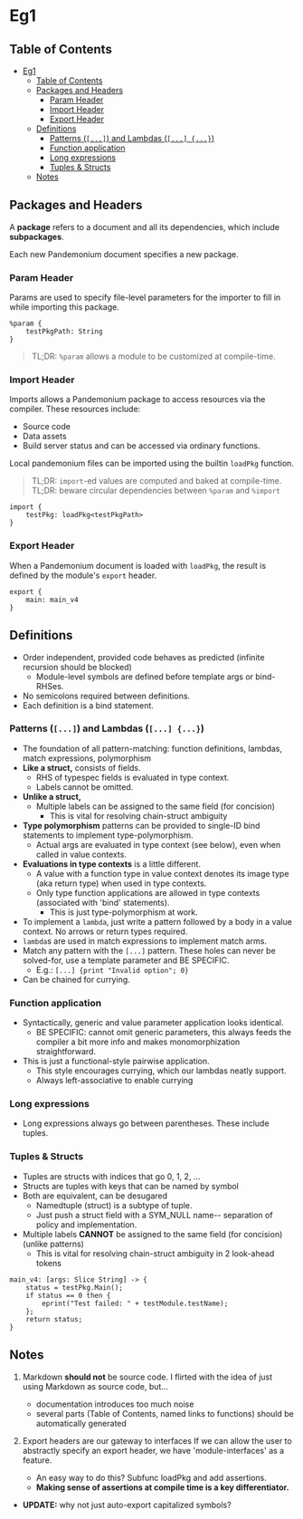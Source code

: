# Eg1

## Table of Contents
- [Eg1](#eg1)
  - [Table of Contents](#table-of-contents)
  - [Packages and Headers](#packages-and-headers)
    - [Param Header](#param-header)
    - [Import Header](#import-header)
    - [Export Header](#export-header)
  - [Definitions](#definitions)
    - [Patterns (`[...]`) and Lambdas (`[...] {...}`)](#patterns--and-lambdas--)
    - [Function application](#function-application)
    - [Long expressions](#long-expressions)
    - [Tuples & Structs](#tuples--structs)
  - [Notes](#notes)

## Packages and Headers

A **package** refers to a document and all its dependencies, which include
**subpackages**. 

Each new Pandemonium document specifies a new package.

### Param Header

Params are used to specify file-level parameters for the importer to fill in
while importing this package.

```
%param {
    testPkgPath: String
}
```

> TL;DR: `%param` allows a module to be customized at compile-time.

### Import Header

Imports allows a Pandemonium package to access resources via the compiler.
These resources include:
- Source code
- Data assets
- Build server status
and can be accessed via ordinary functions.

Local pandemonium files can be imported using the builtin `loadPkg` function.

> TL;DR: `import`-ed values are computed and baked at compile-time.
> TL;DR: beware circular dependencies between `%param` and `%import`

```
import {
    testPkg: loadPkg<testPkgPath>
}
```

### Export Header

When a Pandemonium document is loaded with `loadPkg`, the result is defined by the module's
`export` header.

```
export {
    main: main_v4
}
```

## Definitions

- Order independent, provided code behaves as predicted (infinite recursion should be blocked)
  - Module-level symbols are defined before template args or bind-RHSes.
- No semicolons required between definitions.
- Each definition is a bind statement.

### Patterns (`[...]`) and Lambdas (`[...] {...}`)
- The foundation of all pattern-matching: function definitions, lambdas, match expressions, polymorphism
- **Like a struct,** consists of fields.
  - RHS of typespec fields is evaluated in type context.
  - Labels cannot be omitted.
- **Unlike a struct,**
  - Multiple labels can be assigned to the same field (for concision)
    - This is vital for resolving chain-struct ambiguity
- **Type polymorphism** patterns can be provided to single-ID bind statements to implement type-polymorphism.
  - Actual args are evaluated in type context (see below), even when called in value contexts.
- **Evaluations in type contexts** is a little different.
  - A value with a function type in value context denotes its image type (aka return type) when used in type contexts.
  - Only type function applications are allowed in type contexts (associated with 'bind' statements). 
    - This is just type-polymorphism at work.
- To implement a `lambda`, just write a pattern followed by a body in a value context. No arrows or return types required.
- `lambda`s are used in match expressions to implement match arms.
- Match any pattern with the `[...]` pattern. These holes can never be solved-for, use a template parameter and BE SPECIFIC.
  -  E.g.: `[...] {print "Invalid option"; 0}`
- Can be chained for currying.

### Function application
- Syntactically, generic and value parameter application looks identical.
  - BE SPECIFIC: cannot omit generic parameters, this always feeds the compiler a bit more info and makes monomorphization straightforward.
- This is just a functional-style pairwise application.
  - This style encourages currying, which our lambdas neatly support.
  - Always left-associative to enable currying

### Long expressions
- Long expressions always go between parentheses. These include tuples.

### Tuples & Structs
- Tuples are structs with indices that go 0, 1, 2, ...
- Structs are tuples with keys that can be named by symbol
- Both are equivalent, can be desugared
  - Namedtuple (struct) is a subtype of tuple.
  - Just push a struct field with a SYM_NULL name-- separation of policy and implementation.
- Multiple labels **CANNOT** be assigned to the same field (for concision) (unlike patterns)
  - This is vital for resolving chain-struct ambiguity in 2 look-ahead tokens

```
main_v4: [args: Slice String] -> {
    status = testPkg.Main();
    if status == 0 then {
        eprint("Test failed: " + testModule.testName);
    };
    return status;
}
```

## Notes

1. Markdown **should not** be source code.
   I flirted with the idea of just using Markdown as source code, but...
    - documentation introduces too much noise
    - several parts (Table of Contents, named links to functions) should be automatically generated

2. Export headers are our gateway to interfaces
   If we can allow the user to abstractly specify an export header, we have 'module-interfaces' as a feature.
    - An easy way to do this? Subfunc loadPkg and add assertions.
    - **Making sense of assertions at compile time is a key differentiator.**
  - **UPDATE:** why not just auto-export capitalized symbols?